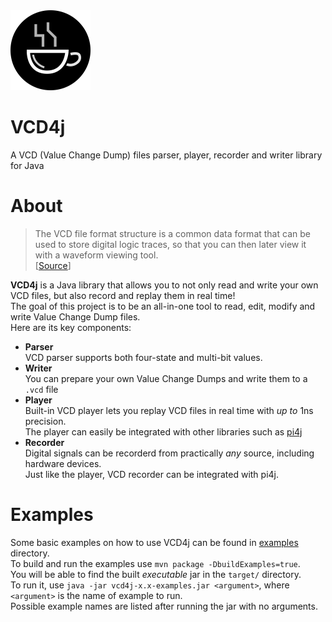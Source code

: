 <img width="128" height="128" src="logo.png" />  

# VCD4j
A VCD (Value Change Dump) files parser, player, recorder and writer library for Java

# About
> The VCD file format structure is a common data format that can be used to store digital logic traces, so that you can then later view it with a waveform viewing tool.  
[[Source](https://zipcpu.com/blog/2017/07/31/vcd.html)]  

**VCD4j** is a Java library that allows you to not only read and write your own VCD files, but also record and replay them in real time!  
The goal of this project is to be an all-in-one tool to read, edit, modify and write Value Change Dump files.  
Here are its key components:
- **Parser**  
  VCD parser supports both four-state and multi-bit values.
- **Writer**  
  You can prepare your own Value Change Dumps and write them to a `.vcd` file  
- **Player**  
  Built-in VCD player lets you replay VCD files in real time with *up to* 1ns precision.  
  The player can easily be integrated with other libraries such as [pi4j](http://www.pi4j.com/)
- **Recorder**  
  Digital signals can be recorderd from practically *any* source, including hardware devices.  
  Just like the player, VCD recorder can be integrated with pi4j.  

# Examples
Some basic examples on how to use VCD4j can be found in [examples](src/examples) directory.  
To build and run the examples use `mvn package -DbuildExamples=true`.  
You will be able to find the built *executable* jar in the `target/` directory.  
To run it, use `java -jar vcd4j-x.x-examples.jar <argument>`, where `<argument>` is the name of example to run.  
Possible example names are listed after running the jar with no arguments.